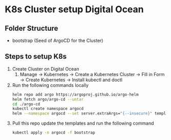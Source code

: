 # K8s Cluster setup Digital Ocean

## Folder Structure

- bootstrap (Seed of ArgoCD for the Cluster)

## Steps to setup K8s

1. Create Cluster on Digital Ocean
   1. Manage -> Kubernetes -> Create a Kubernetes Cluster -> Fill in Form -> Create Kubernetes -> Install kubectl and doctl
2. Run the following commands locally
   ```sh
   helm repo add argo https://argoproj.github.io/argo-helm
   helm fetch argo/argo-cd --untar
   cd ./argo-cd
   kubectl create namespace argocd
   helm --namespace argocd --set server.extraArgs="{--insecure}" template . | kubectl apply -n argocd -f -
   ```
3. Pull this repo update the templates and run the following command
   ```sh
   kubectl apply -n argocd -f bootstrap
   ```

